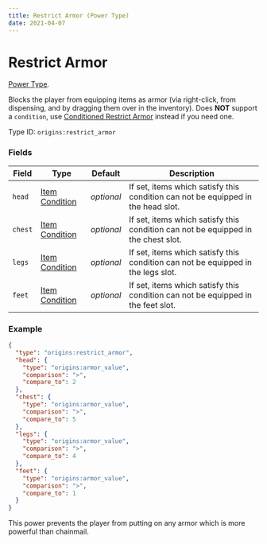 ```yaml
---
title: Restrict Armor (Power Type)
date: 2021-04-07
---
```

# Restrict Armor

[Power Type](../power_types.md).

Blocks the player from equipping items as armor (via right-click, from dispensing, and by dragging them over in the inventory). Does **NOT** support a `condition`, use [Conditioned Restrict Armor](conditioned_restrict_armor.md) instead if you need one.

Type ID: `origins:restrict_armor`

### Fields

Field  | Type | Default | Description
-------|------|---------|-------------
`head` | [Item Condition](../item_conditions.md) | _optional_ | If set, items which satisfy this condition can not be equipped in the head slot.
`chest` | [Item Condition](../item_conditions.md) | _optional_ | If set, items which satisfy this condition can not be equipped in the chest slot.
`legs` | [Item Condition](../item_conditions.md) | _optional_ | If set, items which satisfy this condition can not be equipped in the legs slot.
`feet` | [Item Condition](../item_conditions.md) | _optional_ | If set, items which satisfy this condition can not be equipped in the feet slot.

### Example
```json
{
  "type": "origins:restrict_armor",
  "head": {
    "type": "origins:armor_value",
    "comparison": ">",
    "compare_to": 2
  },
  "chest": {
    "type": "origins:armor_value",
    "comparison": ">",
    "compare_to": 5
  },
  "legs": {
    "type": "origins:armor_value",
    "comparison": ">",
    "compare_to": 4
  },
  "feet": {
    "type": "origins:armor_value",
    "comparison": ">",
    "compare_to": 1
  }
}
```
This power prevents the player from putting on any armor which is more powerful than chainmail.
